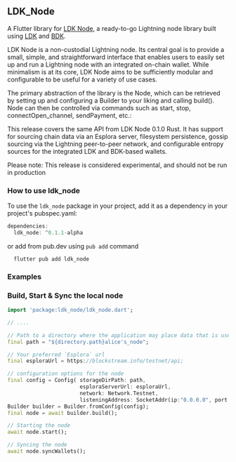 ## LDK_Node

A Flutter library for [LDK Node](https://github.com/lightningdevkit/ldk-node), a ready-to-go Lightning node library built using [LDK](https://lightningdevkit.org) and [BDK](https://bitcoindevkit.org).

LDK Node is a non-custodial Lightning node. Its central goal is to provide a small, simple, and straightforward interface that enables users to easily set up and run a Lightning node with an integrated on-chain wallet. While minimalism is at its core, LDK Node aims to be sufficiently modular and configurable to be useful for a variety of use cases.

The primary abstraction of the library is the Node, which can be retrieved by setting up and configuring a Builder to your liking and calling build(). Node can then be controlled via commands such as start, stop, connectOpen_channel, sendPayment, etc.:

This release covers the same API from LDK Node 0.1.0 Rust. It has support for sourcing chain data via an Esplora server, filesystem persistence, gossip sourcing via the Lightning peer-to-peer network, and configurable entropy sources for the integrated LDK and BDK-based wallets.

Please note: This release is considered experimental, and should not be run in production
### How to use ldk_node

To use the `ldk_node` package in your project, add it as a dependency in your project's pubspec.yaml:

```dart
dependencies:
  ldk_node: ^0.1.1-alpha
```
or add from pub.dev using `pub add` command

```
  flutter pub add ldk_node
```

### Examples

### Build, Start & Sync the local node

```dart
import 'package:ldk_node/ldk_node.dart';

// ....

// Path to a directory where the application may place data that is user-generated
final path = "${directory.path}alice's_node";

// Your preferred `Esplora` url
final esploraUrl = https://blockstream.info/testnet/api;

// configuration options for the node
final config = Config( storageDirPath: path,
                       esploraServerUrl: esploraUrl,
                       network: Network.Testnet,
                       listeningAddress: SocketAddr(ip:"0.0.0.0", port:80) );
Builder builder = Builder.fromConfig(config);
final node = await builder.build();

// Starting the node
await node.start();

// Syncing the node
await node.syncWallets();

```
